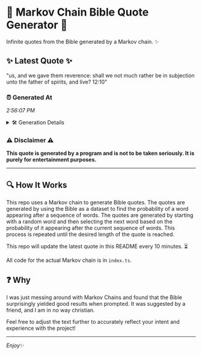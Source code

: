 # 📖 Markov Chain Bible Quote Generator 📖

Infinite quotes from the Bible generated by a Markov chain. ✨

## ✨ Latest Quote ✨
"us, and we gave them reverence: shall we not much rather be in subjection unto the father of spirits, and live? 12:10"

### ⏰ Generated At
*2:56:07 PM*

<details>
    <summary>🛠️ Generation Details</summary>
    <p>
        <strong>🌱 Seed:</strong> us,<br>
        <strong>🔄 Iterations:</strong> 21<br>
        <strong>📜 Context History:</strong><br>[ us, ]: and<br>[ us,, and ]: we<br>[ us,, and, we ]: gave<br>[ us,, and, we, gave ]: them<br>[ us,, and, we, gave, them ]: reverence:<br>[ us,, and, we, gave, them, reverence: ]: shall<br>[ and, we, gave, them, reverence:, shall ]: we<br>[ we, gave, them, reverence:, shall, we ]: not<br>[ gave, them, reverence:, shall, we, not ]: much<br>[ them, reverence:, shall, we, not, much ]: rather<br>[ reverence:, shall, we, not, much, rather ]: be<br>[ shall, we, not, much, rather, be ]: in<br>[ we, not, much, rather, be, in ]: subjection<br>[ not, much, rather, be, in, subjection ]: unto<br>[ much, rather, be, in, subjection, unto ]: the<br>[ rather, be, in, subjection, unto, the ]: father<br>[ be, in, subjection, unto, the, father ]: of<br>[ in, subjection, unto, the, father, of ]: spirits,<br>[ subjection, unto, the, father, of, spirits, ]: and<br>[ unto, the, father, of, spirits,, and ]: live?<br>[ the, father, of, spirits,, and, live? ]: 12:10<br>
    </p>
</details>

### ⚠️ Disclaimer ⚠️
**This quote is generated by a program and is not to be taken seriously. It is purely for entertainment purposes.**

---

## 🔍 How It Works

This repo uses a Markov chain to generate Bible quotes. The quotes are generated by using the Bible as a dataset to find the probability of a word appearing after a sequence of words. The quotes are generated by starting with a random word and then selecting the next word based on the probability of it appearing after the current sequence of words. This process is repeated until the desired length of the quote is reached.

This repo will update the latest quote in this README every 10 minutes. ⏳

All code for the actual Markov chain is in `index.ts`.

## ❓ Why

I was just messing around with Markov Chains and found that the Bible surprisingly yielded good results when prompted. 
It was suggested by a friend, and I am in no way christian.

Feel free to adjust the text further to accurately reflect your intent and experience with the project!

---

*Enjoy*✨
